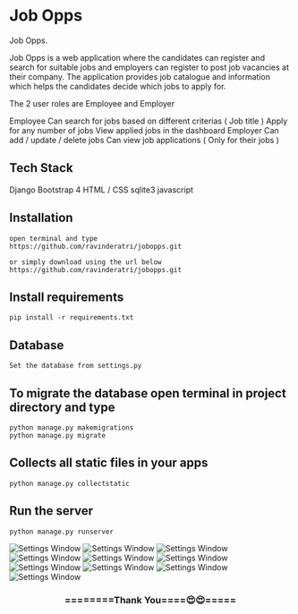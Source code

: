 # Job Opps
Job Opps.    

Job Opps is a web application where the candidates can register and search for suitable jobs and employers can register to post job vacancies at their company. The application provides job catalogue and information which helps the candidates decide which jobs to apply for.

The 2 user roles are Employee and Employer

Employee
Can search for jobs based on different criterias ( Job title )
Apply for any number of jobs
View applied jobs in the dashboard
Employer
Can add / update / delete jobs
Can view job applications ( Only for their jobs ) 

## Tech Stack
Django
Bootstrap 4
HTML / CSS
sqlite3
javascript
## Installation 

```
open terminal and type
https://github.com/ravinderatri/jobopps.git

or simply download using the url below
https://github.com/ravinderatri/jobopps.git
```

## Install requirements

```
pip install -r requirements.txt
```
## Database

```
Set the database from settings.py
```

## To migrate the database open terminal in project directory and type
```
python manage.py makemigrations
python manage.py migrate
```

## Collects all static files in your apps

```
python manage.py collectstatic
```

## Run the server
```
python manage.py runserver
```

![Settings Window](https://github.com/ravinderatri/jobopps/blob/master/screenshots/Screenshot%202022-09-30%20203405.png)
![Settings Window](https://github.com/ravinderatri/jobopps/blob/master/screenshots/Screenshot%202022-09-30%20204851.png)
![Settings Window](https://github.com/ravinderatri/jobopps/blob/master/screenshots/Screenshot%202022-09-30%20204947.png)
![Settings Window](https://github.com/ravinderatri/jobopps/blob/master/screenshots/Screenshot%202022-09-30%20205012.png)
![Settings Window](https://github.com/ravinderatri/jobopps/blob/master/screenshots/Screenshot%202022-09-30%20205030.png)
![Settings Window](https://github.com/ravinderatri/jobopps/blob/master/screenshots/Screenshot%202022-09-30%20205048.png)
![Settings Window](https://github.com/ravinderatri/jobopps/blob/master/screenshots/Screenshot%202022-09-30%20205147.png)
![Settings Window](https://github.com/ravinderatri/jobopps/blob/master/screenshots/Screenshot%202022-09-30%20205211.png)
![Settings Window](https://github.com/ravinderatri/jobopps/blob/master/screenshots/Screenshot%202022-09-30%20205306.png)
![Settings Window](https://github.com/ravinderatri/jobopps/blob/master/screenshots/Screenshot%202022-09-30%20205324.png)
<div align="center">
    <h3>========Thank You====😍😍=====</h3>
</div>

